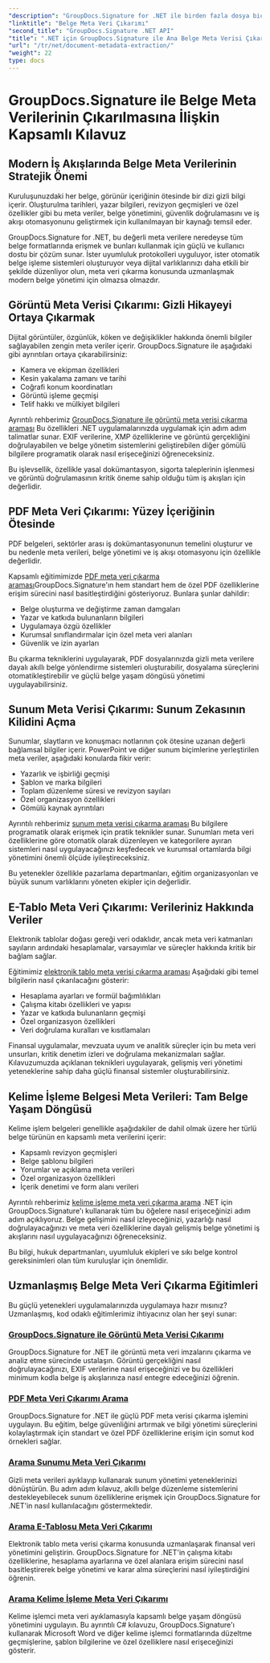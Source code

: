 ```yaml
---
"description": "GroupDocs.Signature for .NET ile birden fazla dosya biçimindeki belge meta verilerini nasıl çıkaracağınızı, analiz edeceğinizi ve kullanacağınızı öğrenin. Güvenliği artırın, iş akışlarını kolaylaştırın ve değerli belge içgörüleri elde edin."
"linktitle": "Belge Meta Veri Çıkarımı"
"second_title": "GroupDocs.Signature .NET API"
"title": ".NET için GroupDocs.Signature ile Ana Belge Meta Verisi Çıkarımı"
"url": "/tr/net/document-metadata-extraction/"
"weight": 22
type: docs
---
```

# GroupDocs.Signature ile Belge Meta Verilerinin Çıkarılmasına İlişkin Kapsamlı Kılavuz

## Modern İş Akışlarında Belge Meta Verilerinin Stratejik Önemi

Kuruluşunuzdaki her belge, görünür içeriğinin ötesinde bir dizi gizli bilgi içerir. Oluşturulma tarihleri, yazar bilgileri, revizyon geçmişleri ve özel özellikler gibi bu meta veriler, belge yönetimini, güvenlik doğrulamasını ve iş akışı otomasyonunu geliştirmek için kullanılmayan bir kaynağı temsil eder.

GroupDocs.Signature for .NET, bu değerli meta verilere neredeyse tüm belge formatlarında erişmek ve bunları kullanmak için güçlü ve kullanıcı dostu bir çözüm sunar. İster uyumluluk protokolleri uyguluyor, ister otomatik belge işleme sistemleri oluşturuyor veya dijital varlıklarınızı daha etkili bir şekilde düzenliyor olun, meta veri çıkarma konusunda uzmanlaşmak modern belge yönetimi için olmazsa olmazdır.

## Görüntü Meta Verisi Çıkarımı: Gizli Hikayeyi Ortaya Çıkarmak

Dijital görüntüler, özgünlük, köken ve değişiklikler hakkında önemli bilgiler sağlayabilen zengin meta veriler içerir. GroupDocs.Signature ile aşağıdaki gibi ayrıntıları ortaya çıkarabilirsiniz:

- Kamera ve ekipman özellikleri
- Kesin yakalama zamanı ve tarihi
- Coğrafi konum koordinatları
- Görüntü işleme geçmişi
- Telif hakkı ve mülkiyet bilgileri

Ayrıntılı rehberimiz [GroupDocs.Signature ile görüntü meta verisi çıkarma araması](./search-image-metadata-extraction/) Bu özellikleri .NET uygulamalarınızda uygulamak için adım adım talimatlar sunar. EXIF verilerine, XMP özelliklerine ve görüntü gerçekliğini doğrulayabilen ve belge yönetim sistemlerini geliştirebilen diğer gömülü bilgilere programatik olarak nasıl erişeceğinizi öğreneceksiniz.

Bu işlevsellik, özellikle yasal dokümantasyon, sigorta taleplerinin işlenmesi ve görüntü doğrulamasının kritik öneme sahip olduğu tüm iş akışları için değerlidir.

## PDF Meta Veri Çıkarımı: Yüzey İçeriğinin Ötesinde

PDF belgeleri, sektörler arası iş dokümantasyonunun temelini oluşturur ve bu nedenle meta verileri, belge yönetimi ve iş akışı otomasyonu için özellikle değerlidir.

Kapsamlı eğitimimizde [PDF meta veri çıkarma araması](./search-pdf-metadata-extraction/)GroupDocs.Signature'ın hem standart hem de özel PDF özelliklerine erişim sürecini nasıl basitleştirdiğini gösteriyoruz. Bunlara şunlar dahildir:

- Belge oluşturma ve değiştirme zaman damgaları
- Yazar ve katkıda bulunanların bilgileri
- Uygulamaya özgü özellikler
- Kurumsal sınıflandırmalar için özel meta veri alanları
- Güvenlik ve izin ayarları

Bu çıkarma tekniklerini uygulayarak, PDF dosyalarınızda gizli meta verilere dayalı akıllı belge yönlendirme sistemleri oluşturabilir, dosyalama süreçlerini otomatikleştirebilir ve güçlü belge yaşam döngüsü yönetimi uygulayabilirsiniz.

## Sunum Meta Verisi Çıkarımı: Sunum Zekasının Kilidini Açma

Sunumlar, slaytların ve konuşmacı notlarının çok ötesine uzanan değerli bağlamsal bilgiler içerir. PowerPoint ve diğer sunum biçimlerine yerleştirilen meta veriler, aşağıdaki konularda fikir verir:

- Yazarlık ve işbirliği geçmişi
- Şablon ve marka bilgileri
- Toplam düzenleme süresi ve revizyon sayıları
- Özel organizasyon özellikleri
- Gömülü kaynak ayrıntıları

Ayrıntılı rehberimiz [sunum meta verisi çıkarma araması](./search-presentation-metadata-extraction/) Bu bilgilere programatik olarak erişmek için pratik teknikler sunar. Sunumları meta veri özelliklerine göre otomatik olarak düzenleyen ve kategorilere ayıran sistemleri nasıl uygulayacağınızı keşfedecek ve kurumsal ortamlarda bilgi yönetimini önemli ölçüde iyileştireceksiniz.

Bu yetenekler özellikle pazarlama departmanları, eğitim organizasyonları ve büyük sunum varlıklarını yöneten ekipler için değerlidir.

## E-Tablo Meta Veri Çıkarımı: Verileriniz Hakkında Veriler

Elektronik tablolar doğası gereği veri odaklıdır, ancak meta veri katmanları sayıların ardındaki hesaplamalar, varsayımlar ve süreçler hakkında kritik bir bağlam sağlar.

Eğitimimiz [elektronik tablo meta verisi çıkarma araması](./search-spreadsheet-metadata-extraction/) Aşağıdaki gibi temel bilgilerin nasıl çıkarılacağını gösterir:

- Hesaplama ayarları ve formül bağımlılıkları
- Çalışma kitabı özellikleri ve yapısı
- Yazar ve katkıda bulunanların geçmişi
- Özel organizasyon özellikleri
- Veri doğrulama kuralları ve kısıtlamaları

Finansal uygulamalar, mevzuata uyum ve analitik süreçler için bu meta veri unsurları, kritik denetim izleri ve doğrulama mekanizmaları sağlar. Kılavuzumuzda açıklanan teknikleri uygulayarak, gelişmiş veri yönetimi yeteneklerine sahip daha güçlü finansal sistemler oluşturabilirsiniz.

## Kelime İşleme Belgesi Meta Verileri: Tam Belge Yaşam Döngüsü

Kelime işlem belgeleri genellikle aşağıdakiler de dahil olmak üzere her türlü belge türünün en kapsamlı meta verilerini içerir:

- Kapsamlı revizyon geçmişleri
- Belge şablonu bilgileri
- Yorumlar ve açıklama meta verileri
- Özel organizasyon özellikleri
- İçerik denetimi ve form alanı verileri

Ayrıntılı rehberimiz [kelime işleme meta veri çıkarma arama](./search-word-processing-metadata-extraction/) .NET için GroupDocs.Signature'ı kullanarak tüm bu öğelere nasıl erişeceğinizi adım adım açıklıyoruz. Belge gelişimini nasıl izleyeceğinizi, yazarlığı nasıl doğrulayacağınızı ve meta veri özelliklerine dayalı gelişmiş belge yönetimi iş akışlarını nasıl uygulayacağınızı öğreneceksiniz.

Bu bilgi, hukuk departmanları, uyumluluk ekipleri ve sıkı belge kontrol gereksinimleri olan tüm kuruluşlar için önemlidir.

## Uzmanlaşmış Belge Meta Veri Çıkarma Eğitimleri

Bu güçlü yetenekleri uygulamalarınızda uygulamaya hazır mısınız? Uzmanlaşmış, kod odaklı eğitimlerimiz ihtiyacınız olan her şeyi sunar:

### [GroupDocs.Signature ile Görüntü Meta Verisi Çıkarımı](./search-image-metadata-extraction/)
GroupDocs.Signature for .NET ile görüntü meta veri imzalarını çıkarma ve analiz etme sürecinde ustalaşın. Görüntü gerçekliğini nasıl doğrulayacağınızı, EXIF verilerine nasıl erişeceğinizi ve bu özellikleri minimum kodla belge iş akışlarınıza nasıl entegre edeceğinizi öğrenin.

### [PDF Meta Veri Çıkarımı Arama](./search-pdf-metadata-extraction/)
GroupDocs.Signature for .NET ile güçlü PDF meta verisi çıkarma işlemini uygulayın. Bu eğitim, belge güvenliğini artırmak ve bilgi yönetimi süreçlerini kolaylaştırmak için standart ve özel PDF özelliklerine erişim için somut kod örnekleri sağlar.

### [Arama Sunumu Meta Veri Çıkarımı](./search-presentation-metadata-extraction/)
Gizli meta verileri ayıklayıp kullanarak sunum yönetimi yeteneklerinizi dönüştürün. Bu adım adım kılavuz, akıllı belge düzenleme sistemlerini destekleyebilecek sunum özelliklerine erişmek için GroupDocs.Signature for .NET'in nasıl kullanılacağını göstermektedir.

### [Arama E-Tablosu Meta Veri Çıkarımı](./search-spreadsheet-metadata-extraction/)
Elektronik tablo meta verisi çıkarma konusunda uzmanlaşarak finansal veri yönetimini geliştirin. GroupDocs.Signature for .NET'in çalışma kitabı özelliklerine, hesaplama ayarlarına ve özel alanlara erişim sürecini nasıl basitleştirerek belge yönetimi ve karar alma süreçlerini nasıl iyileştirdiğini öğrenin.

### [Arama Kelime İşleme Meta Veri Çıkarımı](./search-word-processing-metadata-extraction/)
Kelime işlemci meta veri ayıklamasıyla kapsamlı belge yaşam döngüsü yönetimini uygulayın. Bu ayrıntılı C# kılavuzu, GroupDocs.Signature'ı kullanarak Microsoft Word ve diğer kelime işlemci formatlarında düzeltme geçmişlerine, şablon bilgilerine ve özel özelliklere nasıl erişeceğinizi gösterir.